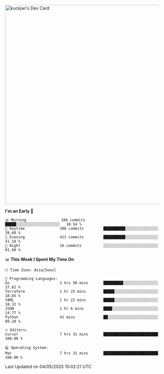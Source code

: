<a href="https://app.daily.dev/kuckhwancho"><img src="https://api.daily.dev/devcards/v2/efef39c8028947428b3c0b486b9cd9b6.png?r=iz2&type=wide" width="652" alt="kuckjwi's Dev Card"/></a>

<!--START_SECTION:waka-->
**I'm an Early 🐤** 

```text
🌞 Morning                186 commits         █████░░░░░░░░░░░░░░░░░░░░   18.54 % 
🌆 Daytime                388 commits         ██████████░░░░░░░░░░░░░░░   38.68 % 
🌃 Evening                413 commits         ██████████░░░░░░░░░░░░░░░   41.18 % 
🌙 Night                  16 commits          ░░░░░░░░░░░░░░░░░░░░░░░░░   01.60 % 
```


📊 **This Week I Spent My Time On** 

```text
🕑︎ Time Zone: Asia/Seoul

💬 Programming Languages: 
Go                       2 hrs 50 mins       █████████░░░░░░░░░░░░░░░░   37.82 % 
Terraform                1 hr 25 mins        █████░░░░░░░░░░░░░░░░░░░░   18.85 % 
YAML                     1 hr 22 mins        █████░░░░░░░░░░░░░░░░░░░░   18.32 % 
JSON                     1 hr 6 mins         ████░░░░░░░░░░░░░░░░░░░░░   14.77 % 
Python                   41 mins             ██░░░░░░░░░░░░░░░░░░░░░░░   09.28 % 

🔥 Editors: 
Cursor                   7 hrs 31 mins       █████████████████████████   100.00 % 

💻 Operating System: 
Mac                      7 hrs 31 mins       █████████████████████████   100.00 % 
```


 Last Updated on 04/05/2025 15:02:21 UTC
<!--END_SECTION:waka-->
